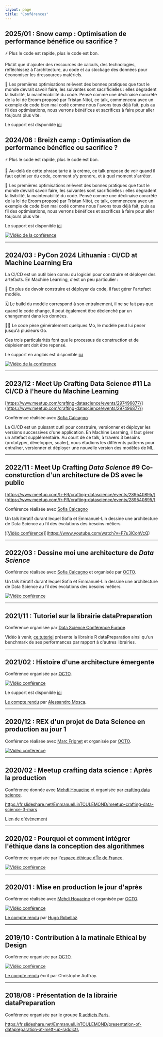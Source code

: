 ```yaml
---
layout: page
title: "Conférences"
---
```

## 2025/01 : Snow camp : Optimisation de performance bénéfice ou sacrifice ?

⚡ Plus le code est rapide, plus le code est bon. 

Plutôt que d'ajouter des ressources de calculs, des technologies, réfléchissez à l'architecture, au code et au stockage des données pour économiser les dressources matériels.

🚀 Les premières optimisations relèvent des bonnes pratiques que tout le monde devrait savoir faire, les suivantes sont sacrificielles : elles dégradent la lisibilité, la maintenabilité du code. Pensé comme une déclinaise concrète de la loi de Eroom proposé par Tristan Nitot, ce talk, commencera avec un exemple de code bien mal codé comme nous l'avons tous déjà fait, puis au fil des optimisations, nous verrons bénéfices et sacrifices à faire pour aller toujours plus vite.

Le support est disponible [ici](https://github.com/ELToulemonde/talks/blob/main/2025/Snow%20Camp/Optimisation%20de%20performance%20b%C3%A9n%C3%A9fice%20ou%20sacrifice.pdf)


## 2024/06 : Breizh camp : Optimisation de performance bénéfice ou sacrifice ?

⚡ Plus le code est rapide, plus le code est bon. 

🥧 Au-delà de cette phrase tarte à la crème, ce talk propose de voir quand il faut optimiser du code, comment s'y prendre, et à quel moment s'arrêter. 

🚀 Les premières optimisations relèvent des bonnes pratiques que tout le monde devrait savoir faire, les suivantes sont sacrificielles : elles dégradent la lisibilité, la maintenabilité du code. Pensé comme une déclinaise concrète de la loi de Eroom proposé par Tristan Nitot, ce talk, commencera avec un exemple de code bien mal codé comme nous l'avons tous déjà fait, puis au fil des optimisations, nous verrons bénéfices et sacrifices à faire pour aller toujours plus vite.

Le support est disponible [ici](https://github.com/ELToulemonde/talks/blob/main/2024/Breizh%20Camp/Optimisation%20de%20performance%20b%C3%A9n%C3%A9fice%20ou%20sacrifice.pdf)

[![Vidéo de la conférence](https://img.youtube.com/vi/obKSKpPyaGo/0.jpg)](https://www.youtube.com/watch?v=obKSKpPyaGo)
* * *

## 2024/03 : PyCon 2024 Lithuania : CI/CD at Machine Learning Era

La CI/CD est un outil bien connu du logiciel pour construire et déployer des artefacts. En Machine Learning, c'est un peu particulier : 

🔢 En plus de devoir construire et déployer du code, il faut gérer l'artefact modèle.

🗓️ Le build du modèle correspond à son entraînement, il ne se fait pas que quand le code change, il peut également être déclenché par un changement dans les données.

🏋️‍♀️ Le code pèse généralement quelques Mo, le modèle peut lui peser jusqu'à plusieurs Go. 

Ces trois particularités font que le processus de construction et de déploiement doit être repensé.

Le support en anglais est disponible [ici](https://github.com/ELToulemonde/talks/blob/main/2024/PyCon%202024%20Lithuania/CI_CD%20at%20Machine%20Learning%20time.pdf)

[![Vidéo de la conférence](https://img.youtube.com/vi/093T744olQ4/0.jpg)](https://www.youtube.com/watch?v=093T744olQ4)

* * *

## 2023/12 : Meet Up Crafting Data Science #11 La CI/CD à l'heure du Machine Learning

[https://www.meetup.com/crafting-datascience/events/297496877/](https://www.meetup.com/crafting-datascience/events/297496877/)

Conférence réalisée avec [Sofia Calcagno](https://fr.linkedin.com/in/sof%C3%ADa-calcagno)

La CI/CD est un puissant outil pour construire, versionner et déployer les versions successives d'une application.
En Machine Learning, il faut gérer un artefact supplémentaire.
Au court de ce talk, à travers 3 besoins (prototyper, développer, scaler), nous étudions les différents patterns pour
entraîner, versionner et déployer une nouvelle version des modèles de ML.

* * *

## 2022/11 : Meet Up Crafting _Data Science_ #9 Co-consturction d'un architecture de DS avec le public

[https://www.meetup.com/fr-FR/crafting-datascience/events/289540895/](https://www.meetup.com/fr-FR/crafting-datascience/events/289540895/)

Conférence réalisée avec [Sofia Calcagno](https://fr.linkedin.com/in/sof%C3%ADa-calcagno)

Un talk itératif durant lequel Sofia et Emmanuel-Lin dessine une architecture de Data Science au fil des évolutions des
besoins métiers.

[![Vidéo conférence]](https://img.youtube.com/vi/F7u3lCohVcQ/0.jpg)](https://www.youtube.com/watch?v=F7u3lCohVcQ)

* * *

## 2022/03 : Dessine moi une architecture de _Data Science_

Conférence réalisée avec [Sofia Calcagno](https://fr.linkedin.com/in/sof%C3%ADa-calcagno) et organisée
par [OCTO](https://www.octo.com/).

Un talk itératif durant lequel Sofia et Emmanuel-Lin dessine une architecture de Data Science au fil des évolutions des
besoins métiers.

[![Vidéo conférence](https://img.youtube.com/vi/7jyyBaV8jjI/0.jpg)](https://www.youtube.com/watch?v=7jyyBaV8jjI)

* * *

## 2021/11 : Tutoriel sur la librairie dataPreparation

Conférence organisée par [Data Science Conférence Europe](https://datasciconference.com).

Vidéo à venir, [ce tutoriel](https://datasciconference.com/schedule/tutorial-2.html) présente la librairie R
dataPreparation ainsi qu'un benchmark de ses performances par rapport à d'autres librairies.

* * *

## 2021/02 : Histoire d'une architecture émergente

Conférence organisée par [OCTO](https://www.octo.com/).

[![Vidéo conférence](https://img.youtube.com/vi/qj3lVoaAe3Q/0.jpg)](https://www.youtube.com/watch?v=qj3lVoaAe3Q)

Le support est disponible [ici](https://github.com/ELToulemonde/talks/blob/main/2021/La%20Duck%20Conf/Histoire%20d'une%20architecture%20%C3%A9mergeante.pdf)

[Le compte rendu](https://blog.octo.com/histoire-dune-architecture-emergente-compte-rendu-du-talk-de-emmanuel-lin-toulemonde-a-la-duck-conf-2021/) par [Alessandro Mosca](https://fr.linkedin.com/in/alessandro-mosca).

* * *

## 2020/12 : REX d'un projet de Data Science en production au jour 1

Conférence réalisée avec [Marc Frignet](https://fr.linkedin.com/in/marc-frignet-0582b09) et organisée
par [OCTO](https://www.octo.com/).

[![Vidéo conférence](https://img.youtube.com/vi/2gTdE6HI12g/0.jpg)](https://www.youtube.com/watch?v=2gTdE6HI12g)

* * *

## 2020/02 : Meetup crafting data science : Après la production

Conférence donnée avec [Mehdi Houacine](https://fr.linkedin.com/in/mehdihouacine) et organisée
par [crafting data science](https://www.meetup.com/crafting-datascience).

https://fr.slideshare.net/EmmanuelLinTOULEMOND/meetup-crafting-data-science-3-mars

[Lien de d'évènement](https://www.meetup.com/crafting-datascience/events/266808362/)

* * *

## 2020/02 : Pourquoi et comment intégrer l'éthique dans la conception des algorithmes

Conférence organisée par l'[espace éthique d’Île de France](https://www.espace-ethique.org/).

[![Vidéo conférence](https://img.youtube.com/vi/Pa5YeciG2-8/0.jpg)](https://www.youtube.com/watch?v=Pa5YeciG2-8)


* * *

## 2020/01 : Mise en production le jour d'après

Conférence réalisée avec [Mehdi Houacine](https://fr.linkedin.com/in/mehdihouacine) et organisée
par [OCTO](https://www.octo.com/).

[![Vidéo conférence](https://img.youtube.com/vi/neZ4KnfHUtY/0.jpg)](https://www.youtube.com/watch?v=neZ4KnfHUtY)

[Le compte rendu](https://blog.octo.com/mise-en-prod-de-la-data-science-le-jour-dapres-compte-rendu-du-talk-de-mehdi-houacine-et-emmanuel-lin-toulemonde-a-la-duck-conf-2020/)
par [Hugo Robellaz](https://fr.linkedin.com/in/hrobellaz).

* * *

## 2019/10 : Contribution à la matinale Ethical by Design

Conférence organisée par [OCTO](https://www.octo.com/).

[![Vidéo conférence](https://img.youtube.com/vi/Pa5YeciG2-8/0.jpg)](https://www.youtube.com/watch?v=Pa5YeciG2-8)

[Le compte rendu](https://www.alliancy.fr/solution-ia-confiance-etait-ethical-by-design) écrit par Christophe Auffray.

* * *

## 2018/08 : Présentation de la librairie dataPreparation

Conférence organisée par le groupe [R addicts Paris](https://www.meetup.com/fr-FR/rparis/).

https://fr.slideshare.net/EmmanuelLinTOULEMOND/presentation-of-datapreparation-at-mett-up-raddicts
